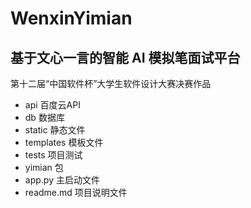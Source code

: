 # WenxinYimian

## 基于文心一言的智能 AI 模拟笔面试平台

第十二届“中国软件杯”大学生软件设计大赛决赛作品

- api
  百度云API
- db
  数据库
- static
  静态文件
- templates
  模板文件
- tests
  项目测试
- yimian
  包
- app.py
  主启动文件
- readme.md
  项目说明文件
